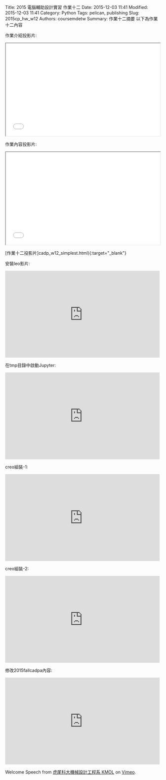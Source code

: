 Title: 2015 電腦輔助設計實習 作業十二
Date: 2015-12-03 11:41
Modified: 2015-12-03 11:41
Category: Python
Tags: pelican, publishing
Slug: 2015cp_hw_w12
Authors: coursemdetw
Summary: 作業十二摘要
以下為作業十二內容

作業介紹投影片:

<iframe src=" cadp_w12_lecture.html" width="500" height="300"></iframe>

作業內容投影片:

<iframe src=" cadp_w12_simplest.html" width="500" height="300"></iframe>

[作業十二投影片]cadp_w12_simplest.html){:target="_blank"}

 安裝leo影片:

<iframe src="https://player.vimeo.com/video/147714806" width="500" height="281" frameborder="0" webkitallowfullscreen mozallowfullscreen allowfullscreen></iframe> 

 在tmp目錄中啟動Jupyter:
 
 <iframe src="https://player.vimeo.com/video/147715109" width="500" height="281" frameborder="0" webkitallowfullscreen mozallowfullscreen allowfullscreen></iframe> 
 
 creo組裝-1:
 
<iframe src="https://player.vimeo.com/video/147715199" width="500" height="281" frameborder="0" webkitallowfullscreen mozallowfullscreen allowfullscreen></iframe> 
 
 creo組裝-2:
 
<iframe src="https://player.vimeo.com/video/147715247" width="500" height="281" frameborder="0" webkitallowfullscreen mozallowfullscreen allowfullscreen></iframe>

 修改2015fallcadpa內容:
 
<iframe src="https://player.vimeo.com/video/148349503" width="500" height="281" frameborder="0" webkitallowfullscreen mozallowfullscreen allowfullscreen></iframe>

Welcome Speech</a> from <a href="https://vimeo.com/user24079973">虎尾科大機械設計工程系 KMOL</a> on <a href="https://vimeo.com">Vimeo</a>.</p>
